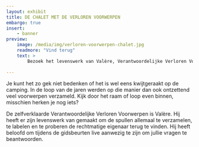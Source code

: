```yaml
---
layout: exhibit
title: DE CHALET MET DE VERLOREN VOORWERPEN
embargo: true
insert:
    - banner
preview: 
    image: /media/img/verloren-voorwerpen-chalet.jpg
    readmore: "Vind terug"
    text: >
        Bezoek het levenswerk van Valère, Verantwoordelijke Verloren Voorwerpen.
    
---
```


Je kunt het zo gek niet bedenken of het is wel eens kwijtgeraakt op de camping. In de loop van de jaren werden op die manier dan ook ontzettend veel voorwerpen verzameld. Kijk door het raam of loop even binnen, misschien herken je nog iets?

De zelfverklaarde Verantwoordelijke Verloren Voorwerpen is Valère. Hij heeft er zijn levenswerk van gemaakt om de spullen allemaal te verzamelen, te labelen en te proberen de rechtmatige eigenaar terug te vinden. Hij heeft beloofd om tijdens de gidsbeurten live aanwezig te zijn om jullie vragen te beantwoorden.